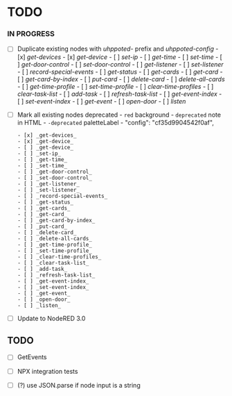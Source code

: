 # TODO

### IN PROGRESS

- [ ] Duplicate existing nodes with _uhppoted-_ prefix and _uhppoted-config_
      - [x] _get-devices_
      - [x] _get-device_
      - [ ] _set-ip_
      - [ ] _get-time_
      - [ ] _set-time_
      - [ ] _get-door-control_
      - [ ] _set-door-control_
      - [ ] _get-listener_
      - [ ] _set-listener_
      - [ ] _record-special-events_
      - [ ] _get-status_
      - [ ] _get-cards_
      - [ ] _get-card_
      - [ ] _get-card-by-index_
      - [ ] _put-card_
      - [ ] _delete-card_
      - [ ] _delete-all-cards_
      - [ ] _get-time-profile_
      - [ ] _set-time-profile_
      - [ ] _clear-time-profiles_
      - [ ] _clear-task-list_
      - [ ] _add-task_
      - [ ] _refresh-task-list_
      - [ ] _get-event-index_
      - [ ] _set-event-index_
      - [ ] _get-event_
      - [ ] _open-door_
      - [ ] _listen_

- [ ] Mark all existing nodes deprecated 
      - `red` background
      - `deprecated` note in HTML
      - `-deprecated` paletteLabel
      - "config": "cf35d9904542f0af",

      - [x] _get-devices_
      - [x] _get-device_
      - [ ] _get-device_
      - [ ] _set-ip_
      - [ ] _get-time_
      - [ ] _set-time_
      - [ ] _get-door-control_
      - [ ] _set-door-control_
      - [ ] _get-listener_
      - [ ] _set-listener_
      - [ ] _record-special-events_
      - [ ] _get-status_
      - [ ] _get-cards_
      - [ ] _get-card_
      - [ ] _get-card-by-index_
      - [ ] _put-card_
      - [ ] _delete-card_
      - [ ] _delete-all-cards_
      - [ ] _get-time-profile_
      - [ ] _set-time-profile_
      - [ ] _clear-time-profiles_
      - [ ] _clear-task-list_
      - [ ] _add-task_
      - [ ] _refresh-task-list_
      - [ ] _get-event-index_
      - [ ] _set-event-index_
      - [ ] _get-event_
      - [ ] _open-door_
      - [ ] _listen_

- [ ] Update to NodeRED 3.0

## TODO

- [ ] GetEvents
- [ ] NPX integration tests
- [ ] (?) use JSON.parse if node input is a string

